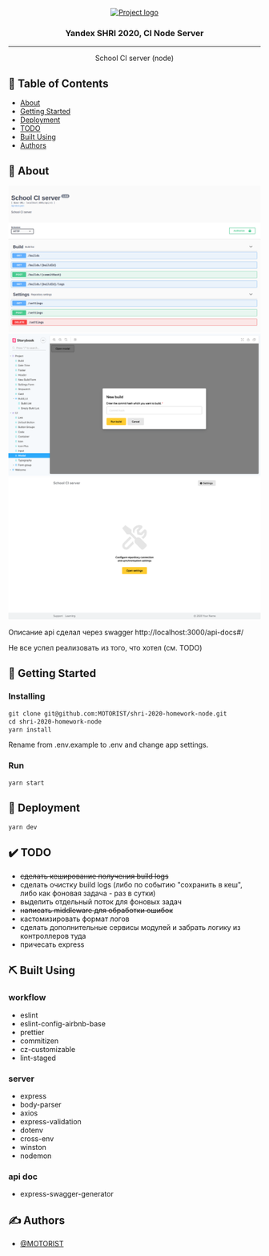 <p align="center">
  <a href="" rel="noopener">
 <img width=200px height=200px src="https://yastatic.net/s3/lpc/28978093-8753-4cf9-97b2-dcc79dbe722d.svg" alt="Project logo"></a>
</p>

<h3 align="center">Yandex SHRI 2020, CI Node Server</h3>

---

<p align="center"> School CI server (node)</p>

## 📝 Table of Contents

- [About](#about)
- [Getting Started](#getting_started)
- [Deployment](#deployment)
- [TODO](#todo)
- [Built Using](built_using)
- [Authors](#authors)

## 🧐 About <a name = "about"></a>
![School CI server](screenshots/screenshot-01.png)
![School CI server](screenshots/screenshot-02.png)
![School CI server](screenshots/screenshot-03.png)

Описание api сделал через swagger http://localhost:3000/api-docs#/

Не все успел реализовать из того, что хотел (см. TODO)

## 🏁 Getting Started <a name = "getting_started"></a>

### Installing

```
git clone git@github.com:MOTORIST/shri-2020-homework-node.git
cd shri-2020-homework-node
yarn install
```
Rename from .env.example to .env and change app settings.
### Run

```
yarn start
```

## 🚀 Deployment <a name = "deployment"></a>

```
yarn dev
```

## ✔️ TODO <a name = "todo"></a>

- ~~сделать кеширование получения build logs~~
- сделать очистку build logs (либо по событию "сохранить в кеш", либо как фоновая задача - раз в сутки)
- выделить отдельный поток для фоновых задач
- ~~написать middleware для обработки ошибок~~
- кастомизировать формат логов
- сделать дополнительные сервисы модулей и забрать логику из контроллеров туда
- причесать express

## ⛏️ Built Using <a name = "built_using"></a>

### workflow
- eslint
- eslint-config-airbnb-base
- prettier
- commitizen
- cz-customizable
- lint-staged

### server
- express
- body-parser
- axios
- express-validation
- dotenv
- cross-env
- winston
- nodemon
  
### api doc
- express-swagger-generator
## ✍️ Authors <a name = "authors"></a>

- [@MOTORIST](https://github.com/MOTORIST)
